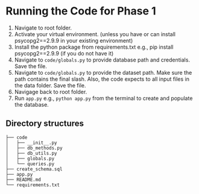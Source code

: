 # Running the Code for Phase 1

1. Navigate to root folder.
2. Activate your virtual environment. (unless you have or can install psycopg2==2.9.9 in your existing environment)
3. Install the python package from requirements.txt e.g., pip install psycopg2==2.9.9 (if you do not have it)
4. Navigate to `code/globals.py` to provide database path and credentials. Save the file.
5. Navigate to `code/globals.py` to provide the dataset path. Make sure the path contains the final slash. Also, the code expects to all input files in the data folder. Save the file.
6. Navigage back to root folder.
7. Run `app.py` e.g., `python app.py` from the terminal to create and populate the database.

## Directory structures
    ├── code
    │   ├── __init__.py
	│   ├── db_methods.py
    │   ├── db_utils.py
	│   ├── globals.py
	│   └── queries.py
    ├── create_schema.sql
    ├── app.py
    ├── README.md
    └── requirements.txt